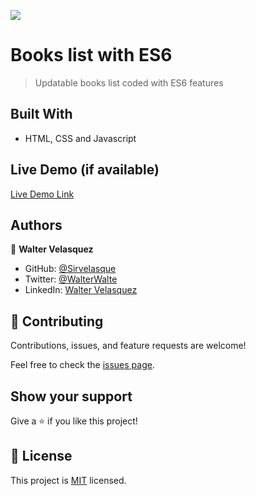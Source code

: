![](https://img.shields.io/badge/Microverse-blueviolet)

# Books list with ES6

> Updatable books list coded with ES6 features


## Built With

- HTML, CSS and Javascript

## Live Demo (if available)

[Live Demo Link](https://sirvelasque.github.io/books-with-es6/)


## Authors

👤 **Walter Velasquez**

- GitHub: [@Sirvelasque](https://github.com/Sirvelasque)
- Twitter: [@WalterWalte](https://twitter.com/WalteWalter)
- LinkedIn: [Walter Velasquez](https://www.linkedin.com/in/walter-velasquez-669633223/)

## 🤝 Contributing

Contributions, issues, and feature requests are welcome!

Feel free to check the [issues page](../../issues/).

## Show your support

Give a ⭐️ if you like this project!


## 📝 License

This project is [MIT](./MIT.md) licensed.
 
